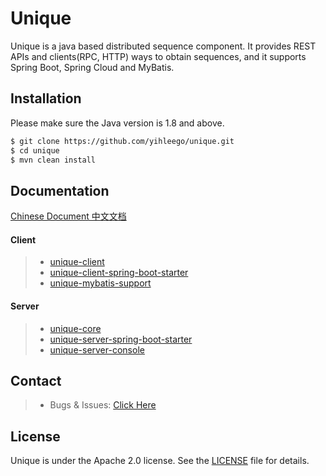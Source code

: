 # Unique

Unique is a java based distributed sequence component. It provides REST APIs and clients(RPC, HTTP) ways to obtain sequences, and it supports Spring Boot, Spring Cloud and MyBatis.

## Installation

Please make sure the Java version is 1.8 and above.

```bash
$ git clone https://github.com/yihleego/unique.git
$ cd unique
$ mvn clean install
```

## Documentation

[Chinese Document 中文文档](README.ZH_CN.md)

#### Client

> * [unique-client](docs/client/UNIQUE_CLIENT.md)
> * [unique-client-spring-boot-starter](docs/client/UNIQUE_CLIENT_SPRING_BOOT_STARTER.md)
> * [unique-mybatis-support](docs/client/UNIQUE_MYBATIS_SUPPORT.md)

#### Server

> * [unique-core](docs/server/UNIQUE_CORE.md)
> * [unique-server-spring-boot-starter](docs/server/UNIQUE_SERVER_SPRING_BOOT_STARTER.md)
> * [unique-server-console](docs/server/UNIQUE_SERVER_CONSOLE.md)

## Contact

> * Bugs & Issues: [Click Here](https://github.com/yihleego/unique/issues)

## License
Unique is under the Apache 2.0 license. See the [LICENSE](LICENSE.txt) file for details.